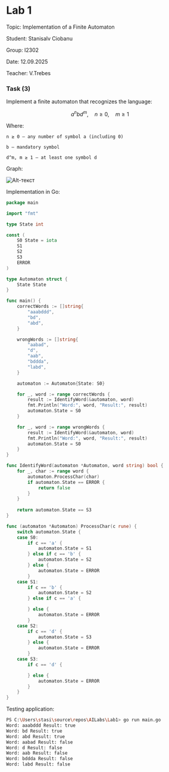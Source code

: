 # Lab 1
Topic: Implementation of a Finite Automaton

Student: Stanisalv Ciobanu

Group: I2302

Date: 12.09.2025

Teacher: V.Trebes

### **Task (3)**

Implement a finite automaton that recognizes the language:

$$
a^n b d^m, \quad n \ge 0, \quad m \ge 1
$$

Where:

    n ≥ 0 — any number of symbol a (including 0)

    b — mandatory symbol

    d^m, m ≥ 1 — at least one symbol d

Graph:

![Alt-текст](Graph.png "Graph")

Implementation in Go:
```go
package main

import "fmt"

type State int

const (
    S0 State = iota
    S1
    S2
    S3
    ERROR
)

type Automaton struct {
    State State
}

func main() {
    correctWords := []string{
        "aaabddd",
        "bd",
        "abd",
    }

    wrongWords := []string{
        "aabad",
        "d",
        "aab",
        "bddda",
        "labd",
    }

    automaton := Automaton{State: S0}

    for _, word := range correctWords {
        result := IdentifyWord(&automaton, word)
        fmt.Println("Word:", word, "Result:", result)
        automaton.State = S0
    }

    for _, word := range wrongWords {
        result := IdentifyWord(&automaton, word)
        fmt.Println("Word:", word, "Result:", result)
        automaton.State = S0
    }
}

func IdentifyWord(automaton *Automaton, word string) bool {
    for _, char := range word {
        automaton.ProcessChar(char)
        if automaton.State == ERROR {
            return false
        }
    }
	
    return automaton.State == S3
}

func (automaton *Automaton) ProcessChar(c rune) {
    switch automaton.State {
    case S0:
        if c == 'a' {
            automaton.State = S1
        } else if c == 'b' {
            automaton.State = S2
        } else {
            automaton.State = ERROR
        }
    case S1:
        if c == 'b' {
            automaton.State = S2
        } else if c == 'a' {

		} else {
            automaton.State = ERROR
        }
    case S2:
        if c == 'd' {
            automaton.State = S3
        } else {
            automaton.State = ERROR
        }
    case S3:
        if c == 'd' {

		} else {
            automaton.State = ERROR
        }
    }
}
```

Testing application:

```bash
PS C:\Users\stasi\source\repos\AILabs\Lab1> go run main.go 
Word: aaabddd Result: true
Word: bd Result: true
Word: abd Result: true
Word: aabad Result: false
Word: d Result: false
Word: aab Result: false
Word: bddda Result: false
Word: labd Result: false
```